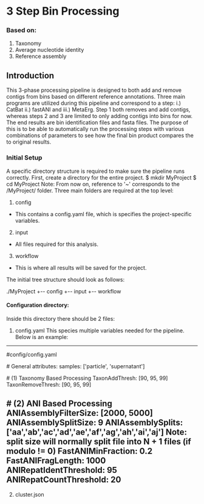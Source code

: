 # 3 Step Bin Processing

### Based on:
1. Taxonomy
2. Average nucleotide identity
3. Reference assembly

## Introduction
This 3-phase processing pipeline is designed to both add and remove contigs from bins based on different reference annotations. Three main programs are utilized during this pipeline and correspond to a step: i.) CatBat ii.) fastANI and iii.) MetaErg. Step 1 both removes and add contigs, whereas steps 2 and 3 are limited to only adding contigs into bins for now. The end results are bin identification files and fasta files. The purpose of this is to be able to automatically run the processing steps with various combinations of parameters to see how the final bin product compares the to original results.

### Initial Setup
A specific directory structure is required to make sure the pipeline runs correctly. First, create a directory for the entire project.
$ mkdir MyProject
$ cd MyProject
Note: From now on, reference to '~' corresponds to the /MyProject/ folder.
Three main folders are required at the top level:
1. config
- This contains a config.yaml file, which is specifies the project-specific variables.
2. input
- All files required for this analysis.
3. workflow
- This is where all results will be saved for the project.

The initial tree structure should look as follows:

./MyProject
+-- config
+-- input
+-- workflow

#### Configuration directory:
Inside this directory there should be 2 files:
1. config.yaml
This species multiple variables needed for the pipeline. Below is an example:
---
\#config/config.yaml

\# General attributes:
samples: ['particle', 'supernatant']

\# (1) Taxonomy Based Processing
TaxonAddThresh: [90, 95, 99]
TaxonRemoveThresh: [90, 95, 99]

\# (2) ANI Based Processing
ANIAssemblyFilterSize: [2000, 5000]
ANIAssemblySplitSize: 9
ANIAssemblySplits: ['aa','ab','ac','ad','ae','af','ag','ah','ai','aj']
Note: split size will normally split file into N + 1 files (if modulo != 0)
FastANIMinFraction: 0.2
FastANIFragLength: 1000
ANIRepatIdentThreshold: 95
ANIRepatCountThreshold: 20
---

2. cluster.json
